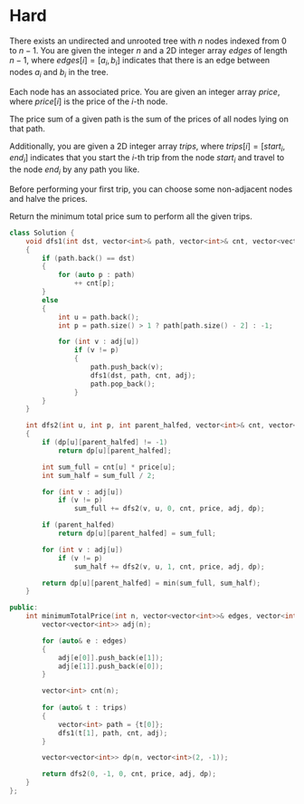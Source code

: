 # Hard

There exists an undirected and unrooted tree with $n$ nodes indexed from $0$ to $n - 1$. You are given the integer $n$ and a 2D integer array $edges$ of length $n - 1$, where $edges[i] = [a_i, b_i]$ indicates that there is an edge between nodes $a_i$ and $b_i$ in the tree.

Each node has an associated price. You are given an integer array $price$, where $price[i]$ is the price of the $i$-th node.

The price sum of a given path is the sum of the prices of all nodes lying on that path.

Additionally, you are given a 2D integer array $trips$, where $trips[i] = [start_i, end_i]$ indicates that you start the $i$-th trip from the node $start_i$ and travel to the node $end_i$ by any path you like.

Before performing your first trip, you can choose some non-adjacent nodes and halve the prices.

Return the minimum total price sum to perform all the given trips.

```cpp
class Solution {
    void dfs1(int dst, vector<int>& path, vector<int>& cnt, vector<vector<int>>& adj)
    {
        if (path.back() == dst)
        {
            for (auto p : path)
                ++ cnt[p];
        }
        else
        {
            int u = path.back();
            int p = path.size() > 1 ? path[path.size() - 2] : -1;

            for (int v : adj[u])
                if (v != p)
                {
                    path.push_back(v);
                    dfs1(dst, path, cnt, adj);
                    path.pop_back();
                }
        }
    }

    int dfs2(int u, int p, int parent_halfed, vector<int>& cnt, vector<int>& price, vector<vector<int>>& adj, vector<vector<int>>& dp)
    {
        if (dp[u][parent_halfed] != -1)
            return dp[u][parent_halfed];

        int sum_full = cnt[u] * price[u];
        int sum_half = sum_full / 2;

        for (int v : adj[u])
            if (v != p)
                sum_full += dfs2(v, u, 0, cnt, price, adj, dp);

        if (parent_halfed)
            return dp[u][parent_halfed] = sum_full;

        for (int v : adj[u])
            if (v != p)
                sum_half += dfs2(v, u, 1, cnt, price, adj, dp);

        return dp[u][parent_halfed] = min(sum_full, sum_half);
    }

public:
    int minimumTotalPrice(int n, vector<vector<int>>& edges, vector<int>& price, vector<vector<int>>& trips) {
        vector<vector<int>> adj(n);

        for (auto& e : edges)
        {
            adj[e[0]].push_back(e[1]);
            adj[e[1]].push_back(e[0]);
        }

        vector<int> cnt(n);
        
        for (auto& t : trips)
        {
            vector<int> path = {t[0]};
            dfs1(t[1], path, cnt, adj);
        }

        vector<vector<int>> dp(n, vector<int>(2, -1));

        return dfs2(0, -1, 0, cnt, price, adj, dp);
    }
};
```
